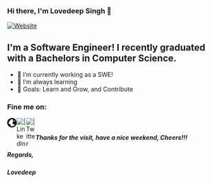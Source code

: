 ### Hi there, I'm Lovedeep Singh 👋

[![Website](https://img.shields.io/website?label=personal_website&style=for-the-badge&url=https%3A%2F%2Fsites.google.com/view/lovedeepsingh)](https://sites.google.com/view/lovedeepsingh)

## I'm a Software Engineer! I recently graduated with a Bachelors in Computer Science.

- 🔭 I’m currently working as a SWE!
- 🌱 I’m always learning 
- 🥅 Goals: Learn and Grow, and Contribute

### Fine me on:

[<img align="left" alt="" width="22px" target="_blank"  src="https://raw.githubusercontent.com/iconic/open-iconic/master/svg/globe.svg" />][website]
[<img align="left" alt=" | LinkedIn" width="22px" target="_blank"  src="https://cdn.jsdelivr.net/npm/simple-icons@v3/icons/linkedin.svg" />][linkedin]
[<img align="left" alt=" | Twitter" width="22px" target="_blank"  src="https://cdn.jsdelivr.net/npm/simple-icons@v3/icons/twitter.svg" />][twitter]

<br />

##### Thanks for the visit, have a nice weekend, Cheers!!!
##### Regards,
##### Lovedeep

[linkedin]: https://linkedin.com/in/singhlovedeep
[website]: https://sites.google.com/view/lovedeepsingh
[twitter]: https://twitter.com/iamLSingh
